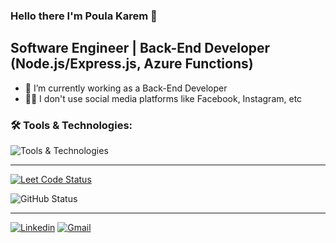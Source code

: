 ### Hello there I'm Poula Karem 👋

## Software Engineer | Back-End Developer (Node.js/Express.js, Azure Functions)

<!-- Here are some ideas to get you started: -->

- 🌱 I’m currently working as a Back-End Developer
- 🙅‍♂️ I don't use social media platforms like Facebook, Instagram, etc

<!-- - 🔭 I’m currently learning **MongoDB** and **TypeScript**. -->
<!--
- 👯 I’m looking to collaborate on ...
- 🤔 I’m looking for help with ...
- 💬 Ask me about ...
- 📫 How to reach me: ...
- 😄 Pronouns: ...
- ⚡ Fun fact: ...
redis
Wordpress
vercel
-->

### :hammer_and_wrench: Tools & Technologies:

![Tools & Technologies](https://skillicons.dev/icons?i=js,ts,nodejs,express,mongodb,postgres,postman,npm,git,github,docker,linux,debian,vscode)
***

[![Leet Code Status](https://leetcard.jacoblin.cool/poula-karemp?theme=dark)](https://leetcode.com/u/poula-karemp/)

![GitHub Status](https://github-readme-stats.vercel.app/api?username=PoulaKarem&theme=transparent&show)

<!-- ![GitHub Views](https://komarev.com/ghpvc/?username=PoulaKarem&style=for-the-badge) -->

***

[![Linkedin](https://img.shields.io/badge/LinkedIn-blue?style=flat&logo=linkedin)](https://www.linkedin.com/in/poulakarem)
[![Gmail](https://img.shields.io/badge/Email-paulakaremp@gmail.com-blue?style=social&logo=gmail)](mailto:paulakaremp@gmail.com)

<!-- 
[![Codewars Status](https://www.codewars.com/users/PoulaKarem/badges/large)](https://www.codewars.com/users/PoulaKarem/stats)

![Codewars Status](https://github.r2v.ch/codewars?user=PoulaKarem&name=true&hide_clan=true&top_languages=true&stroke=%23b362ff&theme=default)
 -->
<!-- ![Top Languages](https://github-readme-stats-git-masterrstaa-rickstaa.vercel.app/api/top-langs/?username=PoulaKarem&layout=compact&theme=transparent&show) -->
